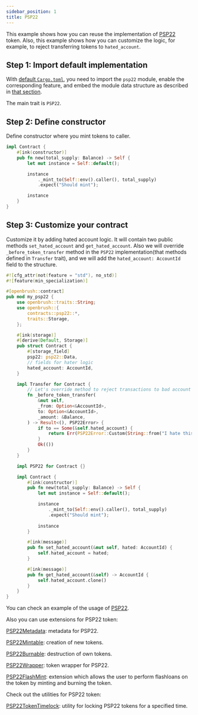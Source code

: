 ```yaml
---
sidebar_position: 1
title: PSP22
---
```


This example shows how you can reuse the implementation of [PSP22](https://github.com/727-Ventures/openbrush-contracts/tree/main/contracts/src/token/psp22) token. Also, this example shows how you can customize the logic, for example, to reject transferring tokens to `hated_account`.

## Step 1: Import default implementation

With [default `Cargo.toml`](/OpenBrush/smart-contracts/overview#the-default-toml-of-your-project-with-openbrush),
you need to import the `psp22` module, enable the corresponding feature, and embed the module data structure
as described in [that section](/OpenBrush/smart-contracts/overview#reuse-implementation-of-traits-from-openbrush).

The main trait is `PSP22`.

## Step 2: Define constructor

Define constructor where you mint tokens to caller.

```rust
impl Contract {
    #[ink(constructor)]
    pub fn new(total_supply: Balance) -> Self {
        let mut instance = Self::default();

        instance
            ._mint_to(Self::env().caller(), total_supply)
            .expect("Should mint");

        instance
    }
}
```

## Step 3: Customize your contract

Customize it by adding hated account logic. It will contain two public methods `set_hated_account` and `get_hated_account`. 
Also we will override `_before_token_transfer` method in the `PSP22` implementation(that methods defined in `Transfer` trait), 
and we will add the `hated_account: AccountId` field to the structure.

```rust
#![cfg_attr(not(feature = "std"), no_std)]
#![feature(min_specialization)]

#[openbrush::contract]
pub mod my_psp22 {
    use openbrush::traits::String;
    use openbrush::{
        contracts::psp22::*,
        traits::Storage,
    };

    #[ink(storage)]
    #[derive(Default, Storage)]
    pub struct Contract {
        #[storage_field]
        psp22: psp22::Data,
        // fields for hater logic
        hated_account: AccountId,
    }

    impl Transfer for Contract {
        // Let's override method to reject transactions to bad account
        fn _before_token_transfer(
            &mut self,
            _from: Option<&AccountId>,
            to: Option<&AccountId>,
            _amount: &Balance,
        ) -> Result<(), PSP22Error> {
            if to == Some(&self.hated_account) {
                return Err(PSP22Error::Custom(String::from("I hate this account!")));
            }
            Ok(())
        }
    }

    impl PSP22 for Contract {}

    impl Contract {
        #[ink(constructor)]
        pub fn new(total_supply: Balance) -> Self {
            let mut instance = Self::default();

            instance
                ._mint_to(Self::env().caller(), total_supply)
                .expect("Should mint");
            
            instance
        }

        #[ink(message)]
        pub fn set_hated_account(&mut self, hated: AccountId) {
            self.hated_account = hated;
        }

        #[ink(message)]
        pub fn get_hated_account(&self) -> AccountId {
            self.hated_account.clone()
        }
    }
}
```

You can check an example of the usage of [PSP22](https://github.com/727-Ventures/openbrush-contracts/tree/main/examples/psp22).

Also you can use extensions for PSP22 token:

[PSP22Metadata](/OpenBrush/smart-contracts/psp22/extensions/metadata): metadata for PSP22.

[PSP22Mintable](/OpenBrush/smart-contracts/psp22/extensions/mintable): creation of new tokens.

[PSP22Burnable](/OpenBrush/smart-contracts/psp22/extensions/burnable): destruction of own tokens.

[PSP22Wrapper](/OpenBrush/smart-contracts/psp22/extensions/wrapper): token wrapper for PSP22.

[PSP22FlashMint](/OpenBrush/smart-contracts/psp22/extensions/flashmint): extension which allows the user to perform flashloans on the token by minting and burning the token.

Check out the utilities for PSP22 token:

[PSP22TokenTimelock](/OpenBrush/smart-contracts/psp22/utils/token-timelock): utility for locking PSP22 tokens for a specified time.
